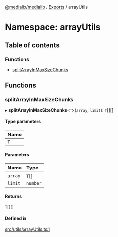 [@medialib/medialib](../README.md) / [Exports](../modules.md) / arrayUtils

# Namespace: arrayUtils

## Table of contents

### Functions

- [splitArrayInMaxSizeChunks](arrayUtils.md#splitarrayinmaxsizechunks)

## Functions

### splitArrayInMaxSizeChunks

▸ **splitArrayInMaxSizeChunks**<`T`\>(`array`, `limit`): `T`[][]

#### Type parameters

| Name |
| :------ |
| `T` |

#### Parameters

| Name | Type |
| :------ | :------ |
| `array` | `T`[] |
| `limit` | `number` |

#### Returns

`T`[][]

#### Defined in

[src/utils/arrayUtils.ts:1](https://github.com/medialib-project/medialib/blob/3acd8bd/src/utils/arrayUtils.ts#L1)

